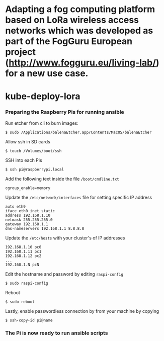 # Adapting a fog computing platform based on LoRa wireless access networks which was developed as part of the FogGuru European project (http://www.fogguru.eu/living-lab/) for a new use case.
# kube-deploy-lora
### Preparing the Raspberry Pis for running ansible

Run etcher from cli to burn images:
```
$ sudo /Applications/balenaEtcher.app/Contents/MacOS/balenaEtcher
```

Allow ssh in SD cards
```
$ touch /Volumes/boot/ssh
```

SSH into each Pis
```
$ ssh pi@raspberrypi.local
```

Add the following text inside the file `/boot/cmdline.txt`
```
cgroup_enable=memory
```

Update the `/etc/network/interfaces` file for setting specific IP address
```
auto eth0
iface eth0 inet static
address 192.168.1.10
netmask 255.255.255.0
gateway 192.168.1.1
dns-nameservers 192.168.1.1 8.8.8.8
```

Update the `/etc/hosts` with your cluster's of IP addresses
```
192.168.1.10 pc0
192.168.1.11 pc1
192.168.1.12 pc2
...
192.168.1.N pcN
```

Edit the hostname and password by editing `raspi-config`
```
$ sudo raspi-config
```

Reboot
```
$ sudo reboot
```

Lastly, enable passwordless connection by from your machine by copying 
```
$ ssh-copy-id pi@name
```

### The Pi is now ready to run ansible scripts
